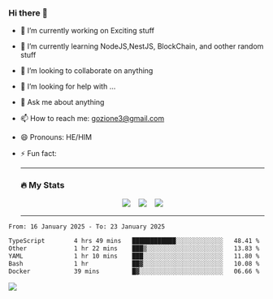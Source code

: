 ### Hi there 👋

<!--
**charlieScript/charlieScript** is a ✨ _special_ ✨ repository because its `README.md` (this file) appears on your GitHub profile.

Here are some ideas to get you started: -->

- 🔭 I’m currently working on Exciting stuff
- 🌱 I’m currently learning NodeJS,NestJS, BlockChain, and oother random stuff
- 👯 I’m looking to collaborate on anything
- 🤔 I’m looking for help with ...
- 💬 Ask me about anything
- 📫 How to reach me: gozione3@gmail.com
- 😄 Pronouns: HE/HIM
- ⚡ Fun fact:


  ---

  ### :fire: My Stats

  <div id="stats" align="center">
  <img src="http://github-readme-streak-stats.herokuapp.com?user=charlieScript&theme=dark&date_format=M%20j%5B%2C%20Y%5D" />&nbsp;&nbsp;&nbsp;
  <img src="https://github-readme-stats.vercel.app/api/top-langs/?username=charlieScript&layout=compact&theme=vision-friendly-dark"/>&nbsp;&nbsp;&nbsp;
  <img src="https://github-readme-stats.vercel.app/api?username=charlieScript&show_icons=true&theme=radical"/>
  </div>

  ---



<!--START_SECTION:waka-->

```txt
From: 16 January 2025 - To: 23 January 2025

TypeScript        4 hrs 49 mins   ████████████░░░░░░░░░░░░░   48.41 %
Other             1 hr 22 mins    ███▒░░░░░░░░░░░░░░░░░░░░░   13.83 %
YAML              1 hr 10 mins    ███░░░░░░░░░░░░░░░░░░░░░░   11.80 %
Bash              1 hr            ██▓░░░░░░░░░░░░░░░░░░░░░░   10.08 %
Docker            39 mins         █▓░░░░░░░░░░░░░░░░░░░░░░░   06.66 %
```

<!--END_SECTION:waka-->
![](https://komarev.com/ghpvc/?username=charlieScript)
